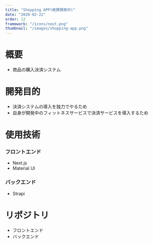 ```yaml
---
title: "Shopping APP(絶賛開発中)"
date: "2020-02-22"
order: 12
framework: "/icons/next.png"
thumbnail: "/images/shopping-app.png"
---
```


# 概要

- 商品の購入決済システム

# 開発目的

- 決済システムの導入を独力でやるため
- 自身が開発中のフィットネスサービスで決済サービスを導入するため

# 使用技術

### フロントエンド

- Next.js
- Material UI

### バックエンド

- Strapi

# リポジトリ

- フロントエンド
- バックエンド
